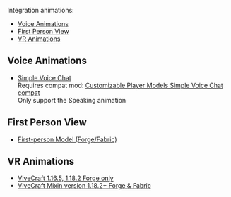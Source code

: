 Integration animations:
- [Voice Animations](#voice-animations)
- [First Person View](#first-person-view)
- [VR Animations](#vr-animations)

## Voice Animations
- [Simple Voice Chat](https://www.curseforge.com/minecraft/mc-mods/simple-voice-chat)  
Requires compat mod: [Customizable Player Models Simple Voice Chat compat](https://www.curseforge.com/minecraft/mc-mods/cpmsvcc)  
Only support the Speaking animation

## First Person View
- [First-person Model (Forge/Fabric)](https://www.curseforge.com/minecraft/mc-mods/first-person-model)

## VR Animations
- [ViveCraft 1.16.5, 1.18.2 Forge only](https://www.vivecraft.org/)
- [ViveCraft Mixin version 1.18.2+ Forge & Fabric](https://www.curseforge.com/minecraft/mc-mods/vivecraft)
